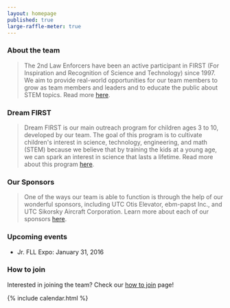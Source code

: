 ```yaml
---
layout: homepage
published: true
large-raffle-meter: true
---
```

### About the team

>The 2nd Law Enforcers have been an active participant in FIRST (For Inspiration and Recognition of Science and Technology) since 1997. We aim to provide real-world opportunities for our team members to grow as team members and leaders and to educate the public about STEM topics. Read more [here](http://farmingtonrobotics.org/about).

### Dream FIRST

>Dream FIRST is our main outreach program for children ages 3 to 10, developed by our team. The goal of this program is to cultivate children's interest in science, technology, engineering, and math (STEM) because we believe that by training the kids at a young age, we can spark an interest in science that lasts a lifetime. Read more about this program [here](http://farmingtonrobotics.org/dreamfirst).

### Our Sponsors

>One of the ways our team is able to function is through the help of our wonderful sponsors, including UTC Otis Elevator, ebm-papst Inc., and UTC Sikorsky Aircraft Corporation. Learn more about each of our sponsors [here](http://farmingtonrobotics.org/sponsors).

### Upcoming events
- Jr. FLL Expo: January 31, 2016

### How to join

Interested in joining the team? Check our [how to join](http://farmingtonrobotics.org/members) page!

{% include calendar.html %}
